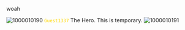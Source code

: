 woah

![1000010190](https://github.com/user-attachments/assets/cdf4b832-47da-4b91-9256-0b4605bd8571)
<code style="color : Gold">Guest1337</code> The Hero.
This is temporary.
![1000010191](https://github.com/user-attachments/assets/a6abc102-57aa-464f-9408-027551f65928)
